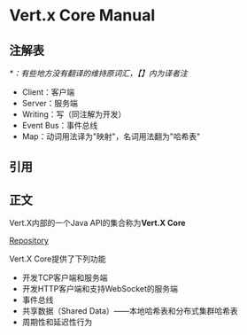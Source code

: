 # Vert.x Core Manual

## 注解表

_\*：有些地方没有翻译的维持原词汇，【】内为译者注_

* Client：客户端
* Server：服务端
* Writing：写（同注解为开发）
* Event Bus：事件总线
* Map：动词用法译为"映射"，名词用法翻为"哈希表"

## **引用**

## **正文**

Vert.X内部的一个Java API的集合称为**Vert.X Core**

[Repository](https://github.com/eclipse/vert.x)

Vert.X Core提供了下列功能

* 开发TCP客户端和服务端
* 开发HTTP客户端和支持WebSocket的服务端
* 事件总线
* 共享数据（Shared Data）——本地哈希表和分布式集群哈希表
* 周期性和延迟性行为



